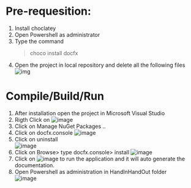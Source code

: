 # Pre-requesition:

1. Install choclatey
2. Open Powershell as administrator
3. Type the command
   > choco install docfx
4. Open the project in local repository and delete all the following files<br>
   ![img](https://user-images.githubusercontent.com/77799896/160996677-def34bf9-1edb-4f75-8c64-72dae30f2503.png)

# Compile/Build/Run

1. After installation open the project in Microsoft Visual Studio
2. Rigth Click on ![image](https://user-images.githubusercontent.com/77645775/160992784-8ec86755-f625-463f-a5e5-0185c5d38080.png)
3. Click on Manage NuGet Packages ..
4. Click on docfx.console
   ![image](https://user-images.githubusercontent.com/77645775/160993178-78f36d17-4765-41dc-8be6-ea2b5fa258af.png)
5. Click on uninstall <br>
   ![image](https://user-images.githubusercontent.com/77645775/160993262-343a57e2-070e-4dd3-8927-3587f578f677.png)
6. Click on Browse> type docfx.console> install
   ![image](https://user-images.githubusercontent.com/77645775/160993565-fa176df7-27d6-473f-afef-f8001b7bd189.png)
7. Click on ![image](https://user-images.githubusercontent.com/77645775/160993707-8e77792e-7421-4a82-b88f-e333afcf569b.png) to run the application and it will auto generate the documentation.
8. Open Powershell as administration in HandInHandOut folder<br>
   ![image](https://user-images.githubusercontent.com/77645775/160995800-2c74c7c8-ba6b-4c50-bdf9-0cac621fb9be.png)
